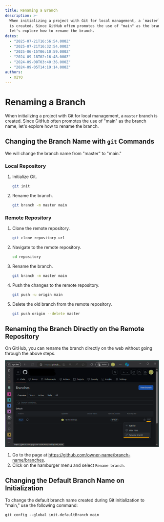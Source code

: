 ```yaml
---
title: Renaming a Branch
description: >-
  When initializing a project with Git for local management, a `master` branch
  is created. Since GitHub often promotes the use of "main" as the branch name,
  let's explore how to rename the branch.
dates:
  - "2025-07-21T16:56:54.000Z"
  - "2025-07-21T16:32:54.000Z"
  - "2025-06-15T06:10:59.000Z"
  - "2024-09-18T02:16:48.000Z"
  - "2024-09-08T03:40:36.000Z"
  - "2024-09-05T14:19:14.000Z"
authors:
  - XIYO
---
```

# Renaming a Branch

When initializing a project with Git for local management, a `master` branch is created. Since GitHub often promotes the use of "main" as the branch name, let's explore how to rename the branch.

## Changing the Branch Name with `git` Commands

We will change the branch name from "master" to "main."

### Local Repository

1. Initialize Git.

   ```bash
   git init
   ```

2. Rename the branch.
   ```bash
   git branch -m master main
   ```

### Remote Repository

1. Clone the remote repository.
   ```bash
   git clone repository-url
   ```
2. Navigate to the remote repository.
   ```bash
   cd repository
   ```
3. Rename the branch.
   ```bash
   git branch -m master main
   ```
4. Push the changes to the remote repository.
   ```bash
   git push -u origin main
   ```
5. Delete the old branch from the remote repository.
   ```bash
   git push origin --delete master
   ```

## Renaming the Branch Directly on the Remote Repository

On GitHub, you can rename the branch directly on the web without going through the above steps.

![Menu location for renaming a branch](./assets/change-branch-name-20240918104226703.png)

1. Go to the page at <https://github.com/owner-name/branch-name/branches>.
2. Click on the hamburger menu and select `Rename branch`.

## Changing the Default Branch Name on Initialization

To change the default branch name created during Git initialization to "main," use the following command:

```shell
git config --global init.defaultBranch main
```


